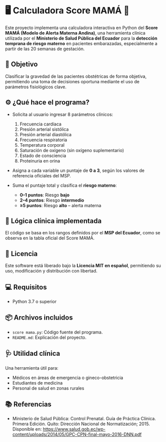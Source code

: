# 🖥️ Calculadora Score MAMÁ 🤰

Este proyecto implementa una calculadora interactiva en Python del **Score MAMÁ (Modelo de Alerta Materna Andina)**, una herramienta clínica utilizada por el **Ministerio de Salud Pública del Ecuador** para la **detección temprana de riesgo materno** en pacientes embarazadas, especialmente a partir de las 20 semanas de gestación.

## 🎯 Objetivo
Clasificar la gravedad de las pacientes obstétricas de forma objetiva, permitiendo una toma de decisiones oportuna mediante el uso de parámetros fisiológicos clave.

## ⚙️ ¿Qué hace el programa?

- Solicita al usuario ingresar 8 parámetros clínicos:
  1. Frecuencia cardíaca
  2. Presión arterial sistólica
  3. Presión arterial diastólica
  4. Frecuencia respiratoria
  5. Temperatura corporal
  6. Saturación de oxígeno (sin oxígeno suplementario)
  7. Estado de consciencia
  8. Proteinuria en orina

- Asigna a cada variable un puntaje de **0 a 3**, según los valores de referencia oficiales del MSP.
- Suma el puntaje total y clasifica el **riesgo materno**:
  - **0–1 puntos**: Riesgo **bajo**
  - **2–4 puntos**: Riesgo **intermedio**
  - **≥5 puntos**: Riesgo **alto** – alerta materna

## 🧠 Lógica clínica implementada

El código se basa en los rangos definidos por el **MSP del Ecuador**, como se observa en la tabla oficial del Score MAMÁ. 

## 📝 Licencia

Este software está liberado bajo la **Licencia MIT en español**, permitiendo su uso, modificación y distribución con libertad.

## 💻 Requisitos

- Python 3.7 o superior

## 📦 Archivos incluidos

- `score mama.py`: Código fuente del programa.
- `README.md`: Explicación del proyecto.

## 🩺 Utilidad clínica

Una herramienta útil para:
- Médicos en áreas de emergencia o gineco-obstetricia
- Estudiantes de medicina
- Personal de salud en zonas rurales

## 📚 Referencias 

- Ministerio de Salud Pública: Control Prenatal. Guía de Práctica Clínica. Primera Edición. Quito: Dirección Nacional de Normatización; 2015. Disponible en: 
https://www.salud.gob.ec/wp-content/uploads/2014/05/GPC-CPN-final-mayo-2016-DNN.pdf
